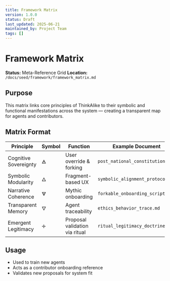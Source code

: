 ```yaml
---
title: Framework Matrix
version: 1.0.0
status: Draft
last_updated: 2025-06-21
maintained_by: Project Team
tags: []
---
```


# Framework Matrix

**Status:** Meta-Reference Grid
**Location:** `/docs/seed/framework/framework_matrix.md`

## Purpose

This matrix links core principles of ThinkAlike to their symbolic and functional manifestations across the system — creating a transparent map for agents and contributors.

## Matrix Format

| Principle             | Symbol | Function                     | Example Document                  |
|-----------------------|--------|------------------------------|-----------------------------------|
| Cognitive Sovereignty | 🜁     | User override & forking      | `post_national_constitution.md`   |
| Symbolic Modularity   | 🜂     | Fragment-based UX            | `symbolic_alignment_protocol.md`  |
| Narrative Coherence   | 🜃     | Mythic onboarding             | `forkable_onboarding_script.md`   |
| Transparent Memory    | 🜄     | Agent traceability            | `ethics_behavior_trace.md`        |
| Emergent Legitimacy   | 🝊     | Proposal validation via ritual| `ritual_legitimacy_doctrine.md`   |

## Usage

- Used to train new agents
- Acts as a contributor onboarding reference
- Validates new proposals for system fit
